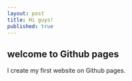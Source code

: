 ```yaml
---
layout: post
title: Hi guys!
published: true
---
```

## welcome to Github pages

I create my first website on Github pages.
